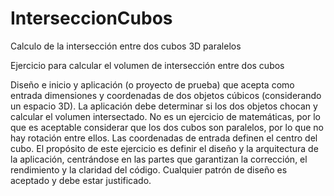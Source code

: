 # InterseccionCubos
Calculo de la intersección entre dos cubos 3D paralelos 

Ejercicio para calcular el volumen de intersección entre dos cubos

Diseño e inicio y aplicación (o proyecto de prueba) que acepta como entrada dimensiones y coordenadas de dos objetos cúbicos (considerando un espacio 3D). La aplicación debe determinar si los dos objetos chocan y calcular el volumen intersectado. No es un ejercicio de matemáticas, por lo que es aceptable considerar que los dos cubos son paralelos, por lo que no hay rotación entre ellos. Las coordenadas de entrada definen el centro del cubo. El propósito de este ejercicio es definir el diseño y la arquitectura de la aplicación, centrándose en las partes que garantizan la corrección, el rendimiento y la claridad del código. Cualquier patrón de diseño es aceptado y debe estar justificado.
